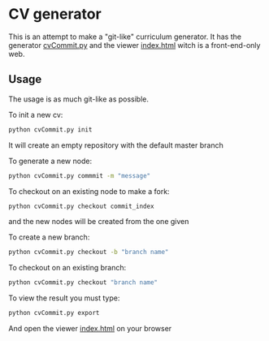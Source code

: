# CV generator
This is an attempt to make a "git-like" curriculum generator.
It has the generator [cvCommit.py](cvCommit.py) and the viewer [index.html](front-end/index.html) witch is a front-end-only web.

## Usage
The usage is as much git-like as possible.

To init a new cv:
````bash
python cvCommit.py init 
```` 
It will create an empty repository with the default master branch

To generate a new node:
````bash
python cvCommit.py commmit -m "message" 
```` 
To checkout on an existing node to make a fork:
````bash
python cvCommit.py checkout commit_index 
```` 
and the new nodes will be created from the one given

To create a new branch:
````bash
python cvCommit.py checkout -b "branch name" 
```` 

To checkout on an existing branch:
````bash
python cvCommit.py checkout "branch name" 
```` 

To view the result you must type:
````bash
python cvCommit.py export
```` 
And open the viewer [index.html](front-end/index.html) on your browser